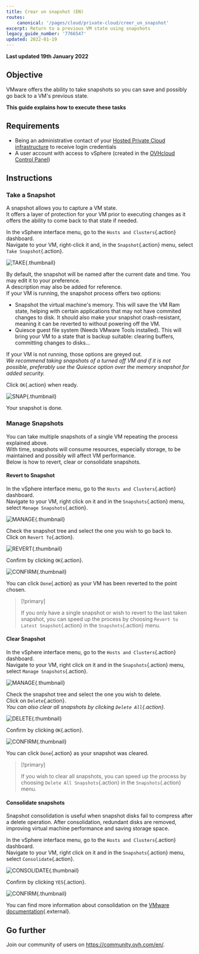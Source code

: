 ```yaml
---
title: Crear un snapshot (EN)
routes:
    canonical: '/pages/cloud/private-cloud/creer_un_snapshot'
excerpt: Return to a previous VM state using snapshots
legacy_guide_number: '7766547'
updated: 2022-01-19
---
```


**Last updated 19th January 2022**

## Objective

VMware offers the ability to take snapshots so you can save and possibly go back to a VM's previous state.

**This guide explains how to execute these tasks**

## Requirements

- Being an administrative contact of your [Hosted Private Cloud infrastructure](https://www.ovhcloud.com/es-es/enterprise/products/hosted-private-cloud/) to receive login credentials
- A user account with access to vSphere (created in the [OVHcloud Control Panel](https://www.ovh.com/auth/?action=gotomanager&from=https://www.ovh.es/&ovhSubsidiary=es))

## Instructions

### Take a Snapshot

A snapshot allows you to capture a VM state.<br>
It offers a layer of protection for your VM prior to executing changes as it offers the ability to come back to that state if needed.

In the vSphere interface menu, go to the `Hosts and Clusters`{.action} dashboard.<br>
Navigate to your VM, right-click it and, in the `Snapshot`{.action} menu, select `Take Snapshot`{.action}.

![TAKE](images/en01take.png){.thumbnail}

By default, the snapshot will be named after the current date and time. You may edit it to your preference.<br>
A description may also be added for reference.<br>
If your VM is running, the snapshot process offers two options:

- Snapshot the virtual machine's memory. This will save the VM Ram state, helping with certain applications that may not have commited changes to disk. It should also make your snapshot crash-resistant, meaning it can be reverted to without powering off the VM.
- Quiesce guest file system (Needs VMware Tools installed). This will bring your VM to a state that is backup suitable: clearing buffers, committing changes to disks...<br>

If your VM is not running, those options are greyed out.<br>
*We recommend taking snapshots of a turned off VM and if it is not possible, preferably use the Quiesce option over the memory snapshot for added security.*

Click `OK`{.action} when ready.

![SNAP](images/en02snap.png){.thumbnail}

Your snapshot is done.

### Manage Snapshots

You can take multiple snapshots of a single VM repeating the process explained above.<br>
With time, snapshots will consume resources, especially storage, to be maintained and possibly will affect VM performance.<br>
Below is how to revert, clear or consolidate snapshots.

#### Revert to Snapshot

In the vSphere interface menu, go to the `Hosts and Clusters`{.action} dashboard.<br>
Navigate to your VM, right click on it and in the `Snapshots`{.action} menu, select `Manage Snapshots`{.action}.

![MANAGE](images/en03manage.png){.thumbnail}

Check the snapshot tree and select the one you wish to go back to.<br>
Click on `Revert To`{.action}.

![REVERT](images/en04revert.png){.thumbnail}

Confirm by clicking `OK`{.action}.

![CONFIRM](images/en05confirm.png){.thumbnail}

You can click `Done`{.action} as your VM has been reverted to the point chosen.

> [!primary]
>
> If you only have a single snapshot or wish to revert to the last taken snapshot, you can speed up the process by choosing `Revert to Latest Snapshot`{.action} in the `Snapshots`{.action} menu.

#### Clear Snapshot

In the vSphere interface menu, go to the `Hosts and Clusters`{.action} dashboard.<br>
Navigate to your VM, right click on it and in the `Snapshots`{.action} menu, select `Manage Snapshots`{.action}.

![MANAGE](images/en03manage.png){.thumbnail}

Check the snapshot tree and select the one you wish to delete.<br>
Click on `Delete`{.action}.<br>
*You can also clear all snapshots by clicking `Delete All`{.action}.*

![DELETE](images/en06delete.png){.thumbnail}

Confirm by clicking `OK`{.action}.

![CONFIRM](images/en07confirm.png){.thumbnail}

You can click `Done`{.action} as your snapshot was cleared.

> [!primary]
>
> If you wish to clear all snapshots, you can speed up the process by choosing `Delete All Snapshots`{.action} in the `Snapshots`{.action} menu.

#### Consolidate snapshots

Snapshot consolidation is useful when snapshot disks fail to compress after a delete operation. After consolidation, redundant disks are removed, improving virtual machine performance and saving storage space.

In the vSphere interface menu, go to the `Hosts and Clusters`{.action} dashboard.<br>
Navigate to your VM, right click on it and in the `Snapshots`{.action} menu, select `Consolidate`{.action}.

![CONSOLIDATE](images/en08consolidate.png){.thumbnail}

Confirm by clicking `YES`{.action}.

![CONFIRM](images/en09confirm.png){.thumbnail}

You can find more information about consolidation on the [VMware documentation](https://docs.vmware.com/en/VMware-vSphere/6.7/com.vmware.vsphere.vm_admin.doc/GUID-2F4A6D8B-33FF-4C6B-9B02-C984D151F0D5.html){.external}.

## Go further

Join our community of users on <https://community.ovh.com/en/>.
